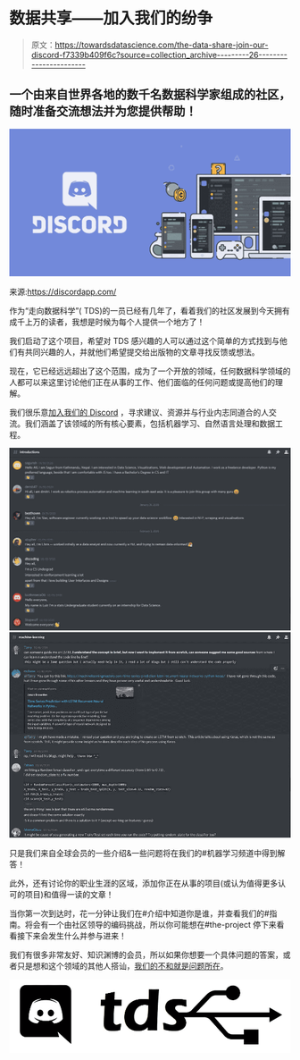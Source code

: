 # 数据共享——加入我们的纷争

> 原文：<https://towardsdatascience.com/the-data-share-join-our-discord-f7339b409f6c?source=collection_archive---------26----------------------->

## 一个由来自世界各地的数千名数据科学家组成的社区，随时准备交流想法并为您提供帮助！

![](img/972f9d30980b03f19ce108ae512b107e.png)

来源:https://discordapp.com/

作为“走向数据科学”( TDS)的一员已经有几年了，看着我们的社区发展到今天拥有成千上万的读者，我想是时候为每个人提供一个地方了！

我们启动了这个项目，希望对 TDS 感兴趣的人可以通过这个简单的方式找到与他们有共同兴趣的人，并就他们希望提交给出版物的文章寻找反馈或想法。

现在，它已经远远超出了这个范围，成为了一个开放的领域，任何数据科学领域的人都可以来这里讨论他们正在从事的工作、他们面临的任何问题或提高他们的理解。

我们很乐意[加入我们的 Discord](https://discord.gg/7XWy7DW) ，寻求建议、资源并与行业内志同道合的人交流。我们涵盖了该领域的所有核心要素，包括机器学习、自然语言处理和数据工程。

![](img/998557a3fa85635a2109946105ad89e8.png)![](img/4ad5e7f892cbdf407b4ac1b805587931.png)

只是我们来自全球会员的一些介绍&一些问题将在我们的#机器学习频道中得到解答！

此外，还有讨论你的职业生涯的区域，添加你正在从事的项目(或认为值得更多认可的项目)和值得一读的文章！

当你第一次到达时，花一分钟让我们在#介绍中知道你是谁，并查看我们的#指南。将会有一个由社区领导的编码挑战，所以你可能想在#the-project 停下来看看接下来会发生什么并参与进来！

我们有很多非常友好、知识渊博的会员，所以如果你想要一个具体问题的答案，或者只是想和这个领域的其他人搭讪，[我们的不和就是问题所在](https://discord.gg/7XWy7DW)。

![](img/6d34ef777e7080012b70e52a6ce73630.png)